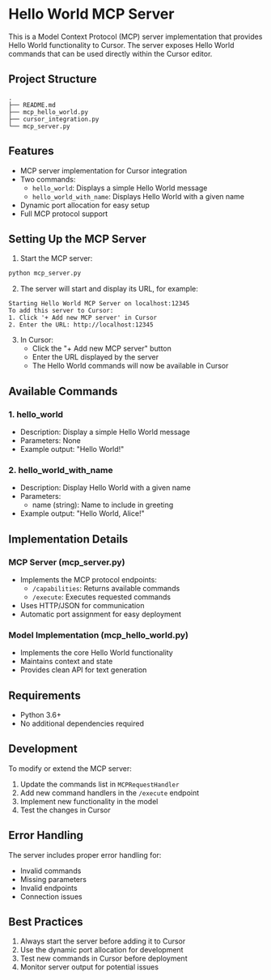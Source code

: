 # Hello World MCP Server

This is a Model Context Protocol (MCP) server implementation that provides Hello World functionality to Cursor. The server exposes Hello World commands that can be used directly within the Cursor editor.

## Project Structure

```
.
├── README.md
├── mcp_hello_world.py
├── cursor_integration.py
└── mcp_server.py
```

## Features

- MCP server implementation for Cursor integration
- Two commands:
  - `hello_world`: Displays a simple Hello World message
  - `hello_world_with_name`: Displays Hello World with a given name
- Dynamic port allocation for easy setup
- Full MCP protocol support

## Setting Up the MCP Server

1. Start the MCP server:
```bash
python mcp_server.py
```

2. The server will start and display its URL, for example:
```
Starting Hello World MCP Server on localhost:12345
To add this server to Cursor:
1. Click '+ Add new MCP server' in Cursor
2. Enter the URL: http://localhost:12345
```

3. In Cursor:
   - Click the "+ Add new MCP server" button
   - Enter the URL displayed by the server
   - The Hello World commands will now be available in Cursor

## Available Commands

### 1. hello_world
- Description: Display a simple Hello World message
- Parameters: None
- Example output: "Hello World!"

### 2. hello_world_with_name
- Description: Display Hello World with a given name
- Parameters:
  - name (string): Name to include in greeting
- Example output: "Hello World, Alice!"

## Implementation Details

### MCP Server (mcp_server.py)
- Implements the MCP protocol endpoints:
  - `/capabilities`: Returns available commands
  - `/execute`: Executes requested commands
- Uses HTTP/JSON for communication
- Automatic port assignment for easy deployment

### Model Implementation (mcp_hello_world.py)
- Implements the core Hello World functionality
- Maintains context and state
- Provides clean API for text generation

## Requirements

- Python 3.6+
- No additional dependencies required

## Development

To modify or extend the MCP server:

1. Update the commands list in `MCPRequestHandler`
2. Add new command handlers in the `/execute` endpoint
3. Implement new functionality in the model
4. Test the changes in Cursor

## Error Handling

The server includes proper error handling for:
- Invalid commands
- Missing parameters
- Invalid endpoints
- Connection issues

## Best Practices

1. Always start the server before adding it to Cursor
2. Use the dynamic port allocation for development
3. Test new commands in Cursor before deployment
4. Monitor server output for potential issues